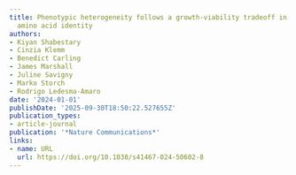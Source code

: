 ```yaml
---
title: Phenotypic heterogeneity follows a growth-viability tradeoff in response to
  amino acid identity
authors:
- Kiyan Shabestary
- Cinzia Klemm
- Benedict Carling
- James Marshall
- Juline Savigny
- Marko Storch
- Rodrigo Ledesma‐Amaro
date: '2024-01-01'
publishDate: '2025-09-30T18:50:22.527655Z'
publication_types:
- article-journal
publication: '*Nature Communications*'
links:
- name: URL
  url: https://doi.org/10.1038/s41467-024-50602-8
---
```

